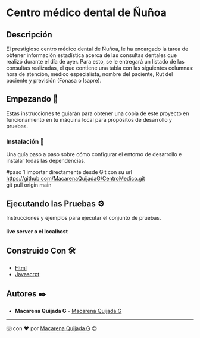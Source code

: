 # Centro médico dental de Ñuñoa

## Descripción

El prestigioso centro médico dental de Ñuñoa, le ha encargado la tarea de obtener información estadística acerca de las consultas dentales que realizó durante el día de ayer. Para esto, se le entregará un listado de las consultas realizadas, 
el que contiene una tabla con las siguientes columnas: hora de atención, médico especialista, nombre del paciente, Rut del paciente y previsión (Fonasa o Isapre).



## Empezando 🚀

Estas instrucciones te guiarán para obtener una copia de este proyecto en funcionamiento en tu máquina local para propósitos de desarrollo y pruebas.


### Instalación 🔧

Una guía paso a paso sobre cómo configurar el entorno de desarrollo e instalar todas las dependencias.

#paso 1
importar directamente desde Git con su url https://github.com/MacarenaQuijadaG/CentroMedico.git                   
git pull origin main

## Ejecutando las Pruebas ⚙️

Instrucciones y ejemplos para ejecutar el conjunto de pruebas.

#### live server o el localhost

## Construido Con 🛠️

- [Html](https://developer.mozilla.org/en-US/docs/Web/HTML) 
- [Javascrpt](https://developer.mozilla.org/es/docs/Web/JavaScript)

  
## Autores ✒️

- **Macarena Quijada G** - [Macarena Quijada G](https://github.com/MacarenaQuijadaG)

---

⌨️ con ❤️ por [Macarena Quijada G](https://github.com/MacarenaQuijadaG) 😊
